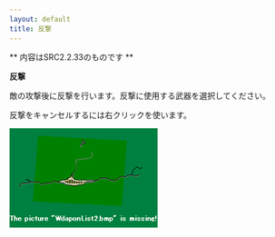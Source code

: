 ```yaml
---
layout: default
title: 反撃
---
```

** 内容はSRC2.2.33のものです **

**反撃**

敵の攻撃後に反撃を行います。反撃に使用する武器を選択してください。

反撃をキャンセルするには右クリックを使います。

![](./images/bm16.gif)
